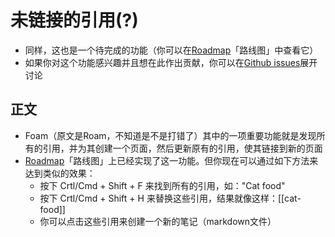 # 未链接的引用(?)
- 同样，这也是一个待完成的功能（你可以在[Roadmap](foam/roadmap.md)「路线图」中查看它）
- 如果你对这个功能感兴趣并且想在此作出贡献，你可以在[Github issues](https://github.com/foambubble/foam/issues)展开讨论

## 正文
- Foam（原文是Roam，不知道是不是打错了）其中的一项重要功能就是发现所有的引用，并为其创建一个页面，然后更新原有的引用，使其链接到新的页面
- [Roadmap](foam/roadmap.md)「路线图」上已经实现了这一功能。但你现在可以通过如下方法来达到类似的效果：
  - 按下 Crtl/Cmd + Shift + F 来找到所有的引用，如："Cat food"
  - 按下 Crtl/Cmd + Shift + H 来替换这些引用，结果就像这样：[[cat-food]]
  - 你可以点击这些引用来创建一个新的笔记（markdown文件）